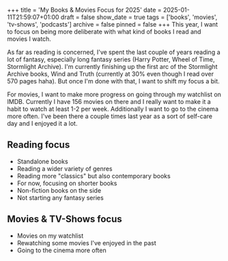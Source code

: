 +++
title = 'My Books & Movies Focus for 2025'
date = 2025-01-11T21:59:07+01:00
draft = false
show_date = true
tags = ['books', 'movies', 'tv-shows', 'podcasts']
archive = false
pinned = false
+++
This year, I want to focus on being more deliberate with what kind of books I read and movies I watch.

As far as reading is concerned, I've spent the last couple of years reading a lot of fantasy, especially long fantasy series (Harry Potter, Wheel of Time, Stormlight Archive). I'm currently finishing up the first arc of the Stormlight Archive books, Wind and Truth (currently at 30% even though I read over 570 pages haha). But once I'm done with that, I want to shift my focus a bit.

For movies, I want to make more progress on going through my watchlist on IMDB. Currently I have 156 movies on there and I really want to make it a habit to watch at least 1-2 per week. Additionally I want to go to the cinema more often. I've been there a couple times last year as a sort of self-care day and I enjoyed it a lot.

## Reading focus

- Standalone books
- Reading a wider variety of genres
- Reading more "classics" but also contemporary books
- For now, focusing on shorter books
- Non-fiction books on the side
- Not starting any fantasy series

## Movies & TV-Shows focus

- Movies on my watchlist
- Rewatching some movies I've enjoyed in the past
- Going to the cinema more often